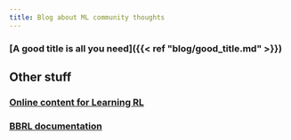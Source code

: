 ```yaml
---
title: Blog about ML community thoughts
---
```


### [A good title is all you need]({{< ref "blog/good_title.md" >}})

## Other stuff

### [Online content for Learning RL](https://osigaud.github.io/docs/learning_RL/learning_RL.md)

### [BBRL documentation](https://osigaud.github.io/docs/bbrl_docs/overview.md)

